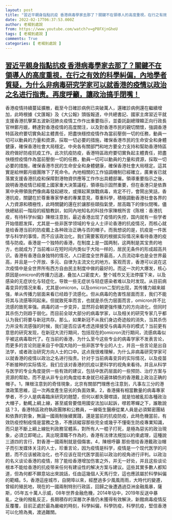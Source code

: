 ```yaml
---
layout: post
title: "習近平親身指點抗疫 香港病毒學家去那了？關鍵不在領導人的高度重視，在行之有效的科學糾偏，內地學者質疑，为什么非病毒研究学家可以就香港的疫情以政治之名进行指责。再度呼籲，讓政治搞手閉嘴！"
date: 2022-02-17T06:37:53.000Z
author: 老楊到處說
from: https://www.youtube.com/watch?v=gP8FXjnGheU
tags: [ 老楊到處說 ]
comments: True
categories: [ 老楊到處說 ]
---
```

<!--1645079873000-->
[習近平親身指點抗疫 香港病毒學家去那了？關鍵不在領導人的高度重視，在行之有效的科學糾偏，內地學者質疑，为什么非病毒研究学家可以就香港的疫情以政治之名进行指责。再度呼籲，讓政治搞手閉嘴！](https://www.youtube.com/watch?v=gP8FXjnGheU)
------

<div>
香港疫情持續蔓延擴散，截至今日確診病例已突破萬人，還確診病例還在繼續增加，此時根據《文匯報》及《大公報》頭版報道，中共總書記、國家主席習近平就支援香港抗擊第五波新冠肺炎疫情工作作出重要指示，並委託副總理韓正向行政長官林鄭月娥，轉達對香港疫情的高度關注，以及對香港市民的親切關懷，強調香港特區政府要切實負起主體責任，把盡快穩控疫情作為當前壓倒一切的任務，動員一切可以動員的力量和資源，採取一切必要的措施，確保香港市民的生命安全和身體健康，確保香港社會大局穩定。中央各有關部門和地方要全力支持和幫助香港特區政府做好防疫抗疫工作。此次抗疫防疫，香港特區政府要切實負起主體責任，把盡快穩控疫情作為當前壓倒一切的任務，動員一切可以動員的力量和資源，採取一切必要的措施，確保香港市民的生命安全和身體健康，確保香港社會大局穩定。這其實是給林鄭月娥團隊下了死命令。內地相關的工作協調機制已經確立，廣東省已就落實支援香港抗疫和保障對港物資供應等工作作出具體部署。領導重要指示之後，說明香港疫情已經擺上國家重大決策議程，領導指示固然重要，但在香港只是依靠黨中央帶領我們像病毒發起總攻，或揮起黨旗戰病毒，肯定不行，會鬧出笑話，香港抗疫，關鍵在於尊重專家學者的專業意見，尊重科學，積極調動香港社會各界的人力資源和積極性，此時關鍵的還在於讓那些頤指氣使，居高臨下的傢伙閉嘴，儘快總結前一階段的經驗教訓，如同內地知名的科技作家陳根所言《陈根：香港抗疫，有待科学纠偏》陳根注意到，最近香港出现了疫情的失控，国内就有一些学者开始借题发挥，尤其是一些非医学领域的专业人士评论香港的抗疫情况，而核心就是给香港当前的防疫戴上各种政治正确与否的帽子。而我想说的是，抗疫是一件医学与科学的事情，而不应该政治化，我们需要客观的根据实际情况来看待香港的疫情与防疫。香港是一个独特的香港，在制度上是一国两制，这两制是其宝贵的地方，也就成为了当前难以在短时间内类似于大陆一样的，居民无条件的形成超高共识。香港有香港自身独特的情况，人口密度全世界最高，人员流动率也是全世界最高，并且是一个开放、多元、自律为主流文化的地方。客观而言，香港可以说在这次疫情中是全世界所有西方自由民主制度中做的最好的。而这一次的大爆发，核心原因是omicron的传播力迅速，叠加人口密度大，整个城市又无法停摆下来，以及感染的无症状化与轻症化，导致一些无症状与轻症感染者难以及时发现。从目前病毒变异的情况来看，尤其是omicron，以及omicron二型的出现，其传播力越来越强，单从传播力层面来看已经趋于流感化。但从病毒的危害性层面而言，我们不能将其与流感等同起来。但就致死率而言，也就是杀伤力层面而言，omicron并不比流感的致死率强。病毒的进一步变异，显然将会朝更强传播力的方向进化，但同时其杀伤力则趋于弱化。而目前全球大部分的病毒学家，以及相关的研究专家几乎都认为我们将要与新冠共存。那么，如果新冠不从我们身边奇迹般的消失，当其杀伤力并没有流感强的时候，我们是否应该考虑选择接受与病毒共存的模式？当前更有意思的研究发现，在新冠大流行期间，包括现在的omicron流行期间，流感病毒似乎被这病毒取代了。在当前的香港，为什么至今这些专业的病毒学家不发表言论，而更多的言论则是来自于中国大陆的一些非医学专业的人士，并且一些言论是出自法学，或者政治研究方向人士的口中。这点我很难理解，为什么非病毒研究学家可以就香港的疫情以政治之名进行指责。针对于当前病毒变异的实际情况，以及疫苗不断接种的实际情况，我们应该对香港的抗疫以更科学的视角来看待。并且从科学与医学的专业角度提供一些有效的建议，包括中医药层面的一些预防、治疗方案与资源的帮助，而不是从非专业的角度给本身就已经遍体鳞伤的香港戴上政治正确的帽子。1，陳根注意到的奇怪現象，北京有關部門理應也注意到，凡事左三分的港澳政策思維，這一次再度產生惡劣的負面效果。2，香港擁有相當數量的病毒專家學者，不少人是病毒臨床研究的翹楚，但何以都失聲噤語，就是怕被亂扣各種政治大帽子，動輒上綱上線，甚至威脅要借用國安法加以起訴，噤若寒蟬之下，誰敢說話？3，香港特區政府執政團隊和公務員，一線衛生醫療從業人員是必須緊密團結和依靠的對象，無論一國兩制後續實踐，還是當前的抗疫防疫，此時危機當前，有效防疫控制疫情是當務之急，不應該縱容那些完全或幾乎不懂衛生防疫專業知識，而只是不斷上綱上線批判政務官體系，對所有人一棍子打死，是極為惡劣的政治現象，必須立即喝止。真出現瀆職不作為的，香港有法律法規加以約束處理，這種說三道四的言行，對香港一國兩制就是個傷害。4，陳根呼籲 那些借给香港戴政治帽子而引发媒体关注的人士，珍重言论，因为疫情是科学，疫情是一个现代医学的问题，而不应该被政治化，也不应该在现代医学面前以政治的视角进行评判。以政治的名义谈论香港的疫情，除了能给香港增加伤害之外，并无一好处，并且这些谈论根本不能给香港的抗疫带来任何有建设性的解决方案与建议。這些其實多數人都知道，但為何都不願意站出來說話，任由這幾個人天馬行空，這也應該屬於科學糾偏的範疇。5，香港這座城市，自開埠以來，經歷過多少風風雨雨，大時代的變遷，曾經的殖民地，現在的一國兩制特別行政區，回歸之後遭遇過亞洲金融風暴，薩斯，05年五十萬人示威，08年世界金融危機，2014年佔中，2019年反送中暴亂，之後的撥亂反正，長期積存的深層次矛盾仍未獲得有效解決，新館病毒疫情反反覆覆，目前正處於最為嚴峻的時刻，科學糾偏，科學防疫，科學抗疫，堅信香港可以化險為夷，渡過難關。
</div>
